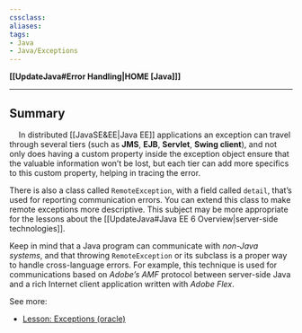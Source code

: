 ```yaml
---
cssclass:
aliases:
tags:
- Java
- Java/Exceptions
---
```

**[[UpdateJava#Error Handling|HOME [Java]]]**

---
## Summary
$\quad$In distributed [[JavaSE&EE|Java EE]] applications an exception can travel through several tiers (such as **JMS**, **EJB**, **Servlet**, **Swing client**), and not only does having a custom property inside the exception object ensure that the valuable information won’t be lost, but each tier can add more specifics to this custom property, helping in tracing the error.

There is also a class called `RemoteException`, with a field called `detail`, that’s used for reporting communication errors. You can extend this class to make remote exceptions more descriptive. This subject may be more appropriate for the lessons about the [[UpdateJava#Java EE 6 Overview|server-side technologies]].

Keep in mind that a Java program can communicate with *non-Java systems*, and that throwing `RemoteException` or its subclass is a proper way to handle cross-language errors. For example, this technique is used for communications based on *Adobe’s AMF* protocol between server-side Java and a rich Internet client application written with *Adobe Flex*.

See more:
- [Lesson: Exceptions (oracle)](https://docs.oracle.com/javase/tutorial/essential/exceptions/)